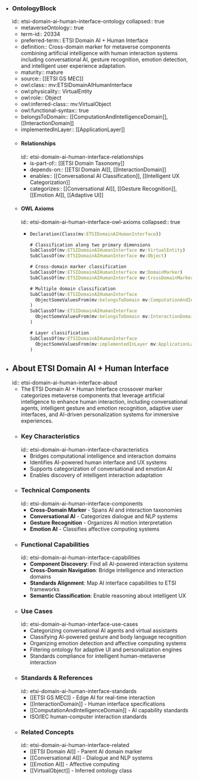 - ### OntologyBlock
  id:: etsi-domain-ai-human-interface-ontology
  collapsed:: true
	- metaverseOntology:: true
	- term-id:: 20334
	- preferred-term:: ETSI Domain AI + Human Interface
	- definition:: Cross-domain marker for metaverse components combining artificial intelligence with human interaction systems including conversational AI, gesture recognition, emotion detection, and intelligent user experience adaptation.
	- maturity:: mature
	- source:: [[ETSI GS MEC]]
	- owl:class:: mv:ETSIDomainAIHumanInterface
	- owl:physicality:: VirtualEntity
	- owl:role:: Object
	- owl:inferred-class:: mv:VirtualObject
	- owl:functional-syntax:: true
	- belongsToDomain:: [[ComputationAndIntelligenceDomain]], [[InteractionDomain]]
	- implementedInLayer:: [[ApplicationLayer]]
	- #### Relationships
	  id:: etsi-domain-ai-human-interface-relationships
		- is-part-of:: [[ETSI Domain Taxonomy]]
		- depends-on:: [[ETSI Domain AI]], [[InteractionDomain]]
		- enables:: [[Conversational AI Classification]], [[Intelligent UX Categorization]]
		- categorizes:: [[Conversational AI]], [[Gesture Recognition]], [[Emotion AI]], [[Adaptive UI]]
	- #### OWL Axioms
	  id:: etsi-domain-ai-human-interface-owl-axioms
	  collapsed:: true
		- ```clojure
		  Declaration(Class(mv:ETSIDomainAIHumanInterface))

		  # Classification along two primary dimensions
		  SubClassOf(mv:ETSIDomainAIHumanInterface mv:VirtualEntity)
		  SubClassOf(mv:ETSIDomainAIHumanInterface mv:Object)

		  # Cross-domain marker classification
		  SubClassOf(mv:ETSIDomainAIHumanInterface mv:DomainMarker)
		  SubClassOf(mv:ETSIDomainAIHumanInterface mv:CrossDomainMarker)

		  # Multiple domain classification
		  SubClassOf(mv:ETSIDomainAIHumanInterface
		    ObjectSomeValuesFrom(mv:belongsToDomain mv:ComputationAndIntelligenceDomain)
		  )
		  SubClassOf(mv:ETSIDomainAIHumanInterface
		    ObjectSomeValuesFrom(mv:belongsToDomain mv:InteractionDomain)
		  )

		  # Layer classification
		  SubClassOf(mv:ETSIDomainAIHumanInterface
		    ObjectSomeValuesFrom(mv:implementedInLayer mv:ApplicationLayer)
		  )
		  ```
- ## About ETSI Domain AI + Human Interface
  id:: etsi-domain-ai-human-interface-about
	- The ETSI Domain AI + Human Interface crossover marker categorizes metaverse components that leverage artificial intelligence to enhance human interaction, including conversational agents, intelligent gesture and emotion recognition, adaptive user interfaces, and AI-driven personalization systems for immersive experiences.
	- ### Key Characteristics
	  id:: etsi-domain-ai-human-interface-characteristics
		- Bridges computational intelligence and interaction domains
		- Identifies AI-powered human interface and UX systems
		- Supports categorization of conversational and emotion AI
		- Enables discovery of intelligent interaction adaptation
	- ### Technical Components
	  id:: etsi-domain-ai-human-interface-components
		- **Cross-Domain Marker** - Spans AI and interaction taxonomies
		- **Conversational AI** - Categorizes dialogue and NLP systems
		- **Gesture Recognition** - Organizes AI motion interpretation
		- **Emotion AI** - Classifies affective computing systems
	- ### Functional Capabilities
	  id:: etsi-domain-ai-human-interface-capabilities
		- **Component Discovery**: Find all AI-powered interaction systems
		- **Cross-Domain Navigation**: Bridge intelligence and interaction domains
		- **Standards Alignment**: Map AI interface capabilities to ETSI frameworks
		- **Semantic Classification**: Enable reasoning about intelligent UX
	- ### Use Cases
	  id:: etsi-domain-ai-human-interface-use-cases
		- Categorizing conversational AI agents and virtual assistants
		- Classifying AI-powered gesture and body language recognition
		- Organizing emotion detection and affective computing systems
		- Filtering ontology for adaptive UI and personalization engines
		- Standards compliance for intelligent human-metaverse interaction
	- ### Standards & References
	  id:: etsi-domain-ai-human-interface-standards
		- [[ETSI GS MEC]] - Edge AI for real-time interaction
		- [[InteractionDomain]] - Human interface specifications
		- [[ComputationAndIntelligenceDomain]] - AI capability standards
		- ISO/IEC human-computer interaction standards
	- ### Related Concepts
	  id:: etsi-domain-ai-human-interface-related
		- [[ETSI Domain AI]] - Parent AI domain marker
		- [[Conversational AI]] - Dialogue and NLP systems
		- [[Emotion AI]] - Affective computing
		- [[VirtualObject]] - Inferred ontology class
